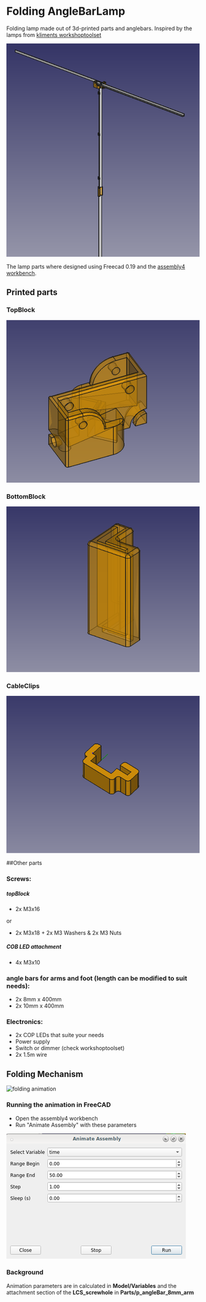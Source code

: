 # Folding AngleBarLamp

Folding lamp made out of 3d-printed parts and anglebars. Inspired by the lamps from [kliments workshoptoolset](https://github.com/kliment/workshoptoolset)


![folding animation](images/angleBarLamp.png "")

The lamp parts where designed using Freecad 0.19 and the [assembly4 workbench](https://github.com/Zolko-123/FreeCAD_Assembly4).

## Printed parts

### TopBlock
![folding animation](images/topBlock.png "TopBlock")

### BottomBlock
![folding animation](images/bottomBlock.png "BottomBlock")

### CableClips
![folding animation](images/cableClip.png "CableClip")

##Other parts

### Screws:
##### topBlock
  * 2x M3x16
  
  or
   
  * 2x M3x18 + 2x M3 Washers & 2x M3 Nuts
      
##### COB LED attachment
  * 4x M3x10

### angle bars for arms and foot (length can be modified to suit needs):
  * 2x  8mm x 400mm
  * 2x 10mm x 400mm

### Electronics:
  * 2x COP LEDs that suite your needs
  * Power supply
  * Switch or dimmer (check workshoptoolset)
  * 2x 1.5m wire
## Folding Mechanism
![folding animation](images/foldingAnimation.gif "Folding mechanism")

### Running the animation in FreeCAD

* Open the assembly4 workbench
* Run "Animate Assembly" with these parameters


![animation parameters](images/animationParameters.png "")

### Background

Animation parameters are in calculated in **Model/Variables** and the attachment section of the **LCS_screwhole** in **Parts/p_angleBar_8mm_arm** 
